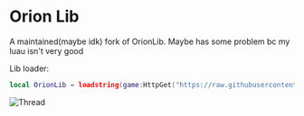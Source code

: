 # Orion Lib
A maintained(maybe idk) fork of OrionLib.
Maybe has some problem bc my luau isn't very good

Lib loader:
```lua
local OrionLib = loadstring(game:HttpGet("https://raw.githubusercontent.com/RQ-Feng/Orion/refs/heads/main/main.lua"))()
```
![Thread](https://user-images.githubusercontent.com/77512805/164973978-31f19af4-528a-4af0-9ba8-21bc22e668ef.png)

